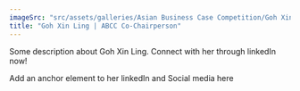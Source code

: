 ```yaml
---
imageSrc: "src/assets/galleries/Asian Business Case Competition/Goh Xin Ling.png"
title: "Goh Xin Ling | ABCC Co-Chairperson"
---
```

Some description about Goh Xin Ling. Connect with her through linkedIn now!

Add an anchor element to her linkedIn and Social media here
